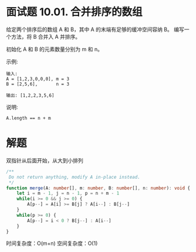 # 面试题 10.01. 合并排序的数组

给定两个排序后的数组 A 和 B，其中 A 的末端有足够的缓冲空间容纳 B。 编写一个方法，将 B 合并入 A 并排序。

初始化 A 和 B 的元素数量分别为 m 和 n。

示例:
```
输入:
A = [1,2,3,0,0,0], m = 3
B = [2,5,6],       n = 3

输出: [1,2,2,3,5,6]
```
说明:
```
A.length == n + m
```

# 解题
双指针从后面开始，从大到小排列
```ts
/**
 Do not return anything, modify A in-place instead.
 */
function merge(A: number[], m: number, B: number[], n: number): void {
    let i = m - 1, j = n - 1, p = n + m - 1
    while(i >= 0 && j >= 0) {
        A[p--] = A[i] >= B[j] ? A[i--] : B[j--]
    }
    while(p >= 0) {
        A[p--] = i < 0 ? B[j--] : A[i--]
    }
}
```
时间复杂度：O(m+n)
空间复杂度：O(1)